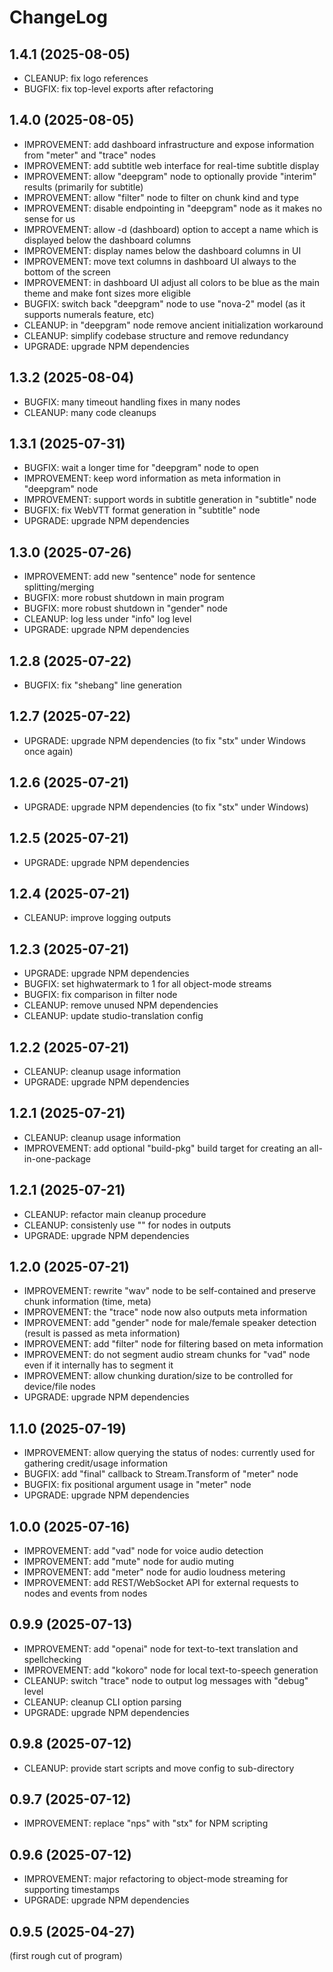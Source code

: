 
ChangeLog
=========

1.4.1 (2025-08-05)
------------------

- CLEANUP: fix logo references
- BUGFIX: fix top-level exports after refactoring

1.4.0 (2025-08-05)
------------------

- IMPROVEMENT: add dashboard infrastructure and expose information from "meter" and "trace" nodes
- IMPROVEMENT: add subtitle web interface for real-time subtitle display
- IMPROVEMENT: allow "deepgram" node to optionally provide "interim" results (primarily for subtitle)
- IMPROVEMENT: allow "filter" node to filter on chunk kind and type
- IMPROVEMENT: disable endpointing in "deepgram" node as it makes no sense for us
- IMPROVEMENT: allow -d (dashboard) option to accept a name which is displayed below the dashboard columns
- IMPROVEMENT: display names below the dashboard columns in UI
- IMPROVEMENT: move text columns in dashboard UI always to the bottom of the screen
- IMPROVEMENT: in dashboard UI adjust all colors to be blue as the main theme and make font sizes more eligible
- BUGFIX: switch back "deepgram" node to use "nova-2" model (as it supports numerals feature, etc)
- CLEANUP: in "deepgram" node remove ancient initialization workaround
- CLEANUP: simplify codebase structure and remove redundancy
- UPGRADE: upgrade NPM dependencies

1.3.2 (2025-08-04)
------------------

- BUGFIX: many timeout handling fixes in many nodes
- CLEANUP: many code cleanups

1.3.1 (2025-07-31)
------------------

- BUGFIX: wait a longer time for "deepgram" node to open
- IMPROVEMENT: keep word information as meta information in "deepgram" node
- IMPROVEMENT: support words in subtitle generation in "subtitle" node
- BUGFIX: fix WebVTT format generation in "subtitle" node
- UPGRADE: upgrade NPM dependencies

1.3.0 (2025-07-26)
------------------

- IMPROVEMENT: add new "sentence" node for sentence splitting/merging
- BUGFIX: more robust shutdown in main program
- BUGFIX: more robust shutdown in "gender" node
- CLEANUP: log less under "info" log level
- UPGRADE: upgrade NPM dependencies

1.2.8 (2025-07-22)
------------------

- BUGFIX: fix "shebang" line generation

1.2.7 (2025-07-22)
------------------

- UPGRADE: upgrade NPM dependencies (to fix "stx" under Windows once again)

1.2.6 (2025-07-21)
------------------

- UPGRADE: upgrade NPM dependencies (to fix "stx" under Windows)

1.2.5 (2025-07-21)
------------------

- UPGRADE: upgrade NPM dependencies

1.2.4 (2025-07-21)
------------------

- CLEANUP: improve logging outputs

1.2.3 (2025-07-21)
------------------

- UPGRADE: upgrade NPM dependencies
- BUGFIX: set highwatermark to 1 for all object-mode streams
- BUGFIX: fix comparison in filter node
- CLEANUP: remove unused NPM dependencies
- CLEANUP: update studio-translation config

1.2.2 (2025-07-21)
------------------

- CLEANUP: cleanup usage information
- UPGRADE: upgrade NPM dependencies

1.2.1 (2025-07-21)
------------------

- CLEANUP: cleanup usage information
- IMPROVEMENT: add optional "build-pkg" build target for creating an all-in-one-package

1.2.1 (2025-07-21)
------------------

- CLEANUP: refactor main cleanup procedure
- CLEANUP: consistenly use "<xxx>" for nodes in outputs
- UPGRADE: upgrade NPM dependencies

1.2.0 (2025-07-21)
------------------

- IMPROVEMENT: rewrite "wav" node to be self-contained and preserve chunk information (time, meta)
- IMPROVEMENT: the "trace" node now also outputs meta information
- IMPROVEMENT: add "gender" node for male/female speaker detection (result is passed as meta information)
- IMPROVEMENT: add "filter" node for filtering based on meta information
- IMPROVEMENT: do not segment audio stream chunks for "vad" node even if it internally has to segment it
- IMPROVEMENT: allow chunking duration/size to be controlled for device/file nodes
- UPGRADE: upgrade NPM dependencies

1.1.0 (2025-07-19)
------------------

- IMPROVEMENT: allow querying the status of nodes: currently used for gathering credit/usage information
- BUGFIX: add "final" callback to Stream.Transform of "meter" node
- BUGFIX: fix positional argument usage in "meter" node
- UPGRADE: upgrade NPM dependencies

1.0.0 (2025-07-16)
------------------

- IMPROVEMENT: add "vad" node for voice audio detection
- IMPROVEMENT: add "mute" node for audio muting
- IMPROVEMENT: add "meter" node for audio loudness metering
- IMPROVEMENT: add REST/WebSocket API for external requests to nodes and events from nodes

0.9.9 (2025-07-13)
------------------

- IMPROVEMENT: add "openai" node for text-to-text translation and spellchecking
- IMPROVEMENT: add "kokoro" node for local text-to-speech generation
- CLEANUP: switch "trace" node to output log messages with "debug" level
- CLEANUP: cleanup CLI option parsing
- UPGRADE: upgrade NPM dependencies

0.9.8 (2025-07-12)
------------------

- CLEANUP: provide start scripts and move config to sub-directory

0.9.7 (2025-07-12)
------------------

- IMPROVEMENT: replace "nps" with "stx" for NPM scripting

0.9.6 (2025-07-12)
------------------

- IMPROVEMENT: major refactoring to object-mode streaming for supporting timestamps
- UPGRADE: upgrade NPM dependencies

0.9.5 (2025-04-27)
------------------

(first rough cut of program)

